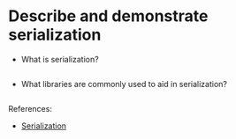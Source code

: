# Describe and demonstrate serialization

- What is serialization?

```text

```


- What libraries are commonly used to aid in serialization?

```text

```

References:

- [Serialization](https://en.wikipedia.org/wiki/Serialization)
